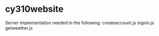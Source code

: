 # cy310website

Server implementation needed in the following:
  createaccount.js
  signin.js
  getweather.js
